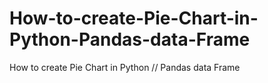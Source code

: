 # How-to-create-Pie-Chart-in-Python-Pandas-data-Frame
How to create Pie Chart in Python // Pandas data Frame

